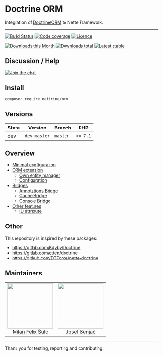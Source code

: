 # Doctrine ORM

Integration of [Doctrine\ORM](http://docs.doctrine-project.org/projects/doctrine-orm/en/latest/) to Nette Framework.

-----

[![Build Status](https://img.shields.io/travis/nettrine/orm.svg?style=flat-square)](https://travis-ci.org/nettrine/orm)
[![Code coverage](https://img.shields.io/coveralls/nettrine/orm.svg?style=flat-square)](https://coveralls.io/r/nettrine/orm)
[![Licence](https://img.shields.io/packagist/l/nettrine/orm.svg?style=flat-square)](https://packagist.org/packages/nettrine/orm)

[![Downloads this Month](https://img.shields.io/packagist/dm/nettrine/orm.svg?style=flat-square)](https://packagist.org/packages/nettrine/orm)
[![Downloads total](https://img.shields.io/packagist/dt/nettrine/orm.svg?style=flat-square)](https://packagist.org/packages/nettrine/orm)
[![Latest stable](https://img.shields.io/packagist/v/nettrine/orm.svg?style=flat-square)](https://packagist.org/packages/nettrine/orm)

## Discussion / Help

[![Join the chat](https://img.shields.io/gitter/room/nettrine/nettrine.svg?style=flat-square)](https://gitter.im/nettrine/nettrine)

## Install

```sh
composer require nettrine/orm
```
## Versions

| State       | Version       | Branch   | PHP      |
|-------------|---------------|----------|----------|
| dev         | `dev-master`  | `master` | `>= 7.1` |

## Overview

- [Minimal configuration](https://github.com/nettrine/orm/blob/master/.docs/README.md#minimal-configuration)
- [ORM extension](https://github.com/nettrine/orm/blob/master/.docs/README.md#ormextension)
	- [Own entity manager](https://github.com/nettrine/orm/blob/master/.docs/README.md#own-entitymanager)
	- [Configuration](https://github.com/nettrine/orm/blob/master/.docs/README.md#configuration)
- [Bridges](https://github.com/nettrine/orm/blob/master/.docs/README.md#bridges)
	- [Annotations Bridge](https://github.com/nettrine/orm/blob/master/.docs/README.md#annotations-bridge)
	- [Cache Bridge](https://github.com/nettrine/orm/blob/master/.docs/README.md#cache-bridge)
	- [Console Bridge](https://github.com/nettrine/orm/blob/master/.docs/README.md#console-bridge)
- [Other features](https://github.com/nettrine/orm/blob/master/.docs/README.md#other-features)
	- [ID attribute](https://github.com/nettrine/orm/blob/master/.docs/README.md#id-attribute)

## Other

This repository is inspired by these packages:

- https://gitlab.com/Kdyby/Doctrine
- https://gitlab.com/etten/doctrine
- https://github.com/DTForce/nette-doctrine

## Maintainers

<table>
  <tbody>
    <tr>
      <td align="center">
        <a href="https://github.com/f3l1x">
            <img width="150" height="150" src="https://avatars2.githubusercontent.com/u/538058?v=3&s=150">
        </a>
        </br>
        <a href="https://github.com/f3l1x">Milan Felix Šulc</a>
      </td>
      <td align="center">
        <a href="https://github.com/benijo">
            <img width="150" height="150" src="https://avatars3.githubusercontent.com/u/6731626?v=3&s=150">
        </a>
        </br>
        <a href="https://github.com/benijo">Josef Benjač</a>
      </td>
    </tr>
  <tbody>
</table>

-----

Thank you for testing, reporting and contributing.
